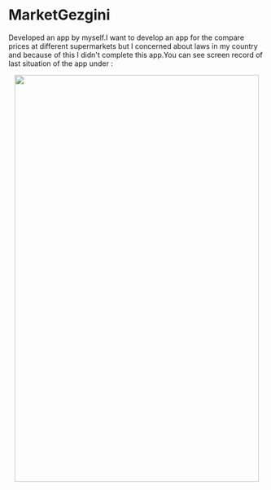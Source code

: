 # MarketGezgini
Developed an app by myself.I want to develop an app for the compare prices at different supermarkets but I concerned about laws in my country and because of this I didn't complete this app.You can see screen record of last situation of the app under :

<p align="center">

<img src="https://github.com/enes-yvz/MarketGezgini/blob/main/screenRecord.gif" width="480" height="800"/>
  
</p>
